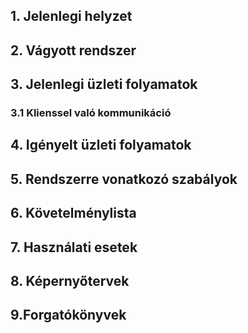 ## 1. Jelenlegi helyzet


## 2. Vágyott rendszer


## 3. Jelenlegi üzleti folyamatok

### 3.1 Klienssel való kommunikáció


## 4. Igényelt üzleti folyamatok


## 5. Rendszerre vonatkozó szabályok


## 6. Követelménylista


## 7. Használati esetek


## 8. Képernyőtervek

## 9.Forgatókönyvek